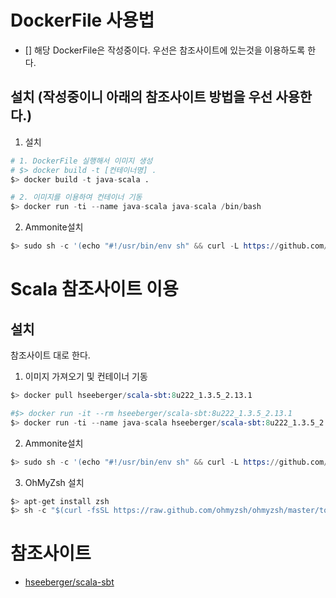 # DockerFile 사용법
- [] 해당 DockerFile은 작성중이다. 우선은 참조사이트에 있는것을 이용하도록 한다.

## 설치 (작성중이니 아래의 참조사이트 방법을 우선 사용한다.)
1. 설치
```s
# 1. DockerFile 실행해서 이미지 생성
# $> docker build -t [컨테이너명] .
$> docker build -t java-scala .

# 2. 이미지를 이용하여 컨테이너 기동
$> docker run -ti --name java-scala java-scala /bin/bash
```
2. Ammonite설치
```s
$> sudo sh -c '(echo "#!/usr/bin/env sh" && curl -L https://github.com/com-lihaoyi/Ammonite/releases/download/2.3.8/2.13-2.3.8) > /usr/local/bin/amm && chmod +x /usr/local/bin/amm' && amm
```

# Scala 참조사이트 이용

## 설치
참조사이트 대로 한다.
1. 이미지 가져오기 및 컨테이너 기동
```s
$> docker pull hseeberger/scala-sbt:8u222_1.3.5_2.13.1

#$> docker run -it --rm hseeberger/scala-sbt:8u222_1.3.5_2.13.1
$> docker run -ti --name java-scala hseeberger/scala-sbt:8u222_1.3.5_2.13.1 /bin/bash
```
2. Ammonite설치
```s
$> sudo sh -c '(echo "#!/usr/bin/env sh" && curl -L https://github.com/com-lihaoyi/Ammonite/releases/download/2.3.8/2.13-2.3.8) > /usr/local/bin/amm && chmod +x /usr/local/bin/amm' && amm
```
3. OhMyZsh 설치
```s
$> apt-get install zsh
$> sh -c "$(curl -fsSL https://raw.github.com/ohmyzsh/ohmyzsh/master/tools/install.sh)"
```
# 참조사이트
- [hseeberger/scala-sbt](https://hub.docker.com/r/hseeberger/scala-sbt/)